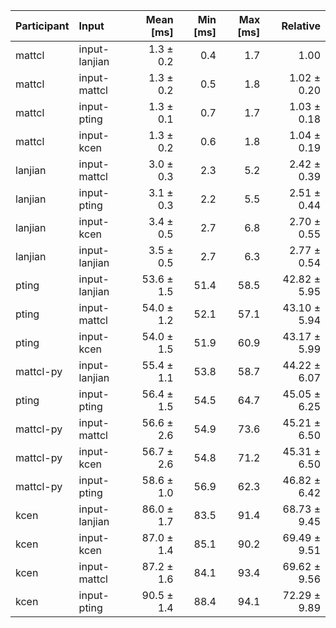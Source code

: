 | Participant | Input | Mean [ms] | Min [ms] | Max [ms] | Relative |
|:---|:---|---:|---:|---:|---:|
| mattcl | input-lanjian | 1.3 ± 0.2 | 0.4 | 1.7 | 1.00 |
| mattcl | input-mattcl | 1.3 ± 0.2 | 0.5 | 1.8 | 1.02 ± 0.20 |
| mattcl | input-pting | 1.3 ± 0.1 | 0.7 | 1.7 | 1.03 ± 0.18 |
| mattcl | input-kcen | 1.3 ± 0.2 | 0.6 | 1.8 | 1.04 ± 0.19 |
| lanjian | input-mattcl | 3.0 ± 0.3 | 2.3 | 5.2 | 2.42 ± 0.39 |
| lanjian | input-pting | 3.1 ± 0.3 | 2.2 | 5.5 | 2.51 ± 0.44 |
| lanjian | input-kcen | 3.4 ± 0.5 | 2.7 | 6.8 | 2.70 ± 0.55 |
| lanjian | input-lanjian | 3.5 ± 0.5 | 2.7 | 6.3 | 2.77 ± 0.54 |
| pting | input-lanjian | 53.6 ± 1.5 | 51.4 | 58.5 | 42.82 ± 5.95 |
| pting | input-mattcl | 54.0 ± 1.2 | 52.1 | 57.1 | 43.10 ± 5.94 |
| pting | input-kcen | 54.0 ± 1.5 | 51.9 | 60.9 | 43.17 ± 5.99 |
| mattcl-py | input-lanjian | 55.4 ± 1.1 | 53.8 | 58.7 | 44.22 ± 6.07 |
| pting | input-pting | 56.4 ± 1.5 | 54.5 | 64.7 | 45.05 ± 6.25 |
| mattcl-py | input-mattcl | 56.6 ± 2.6 | 54.9 | 73.6 | 45.21 ± 6.50 |
| mattcl-py | input-kcen | 56.7 ± 2.6 | 54.8 | 71.2 | 45.31 ± 6.50 |
| mattcl-py | input-pting | 58.6 ± 1.0 | 56.9 | 62.3 | 46.82 ± 6.42 |
| kcen | input-lanjian | 86.0 ± 1.7 | 83.5 | 91.4 | 68.73 ± 9.45 |
| kcen | input-kcen | 87.0 ± 1.4 | 85.1 | 90.2 | 69.49 ± 9.51 |
| kcen | input-mattcl | 87.2 ± 1.6 | 84.1 | 93.4 | 69.62 ± 9.56 |
| kcen | input-pting | 90.5 ± 1.4 | 88.4 | 94.1 | 72.29 ± 9.89 |
